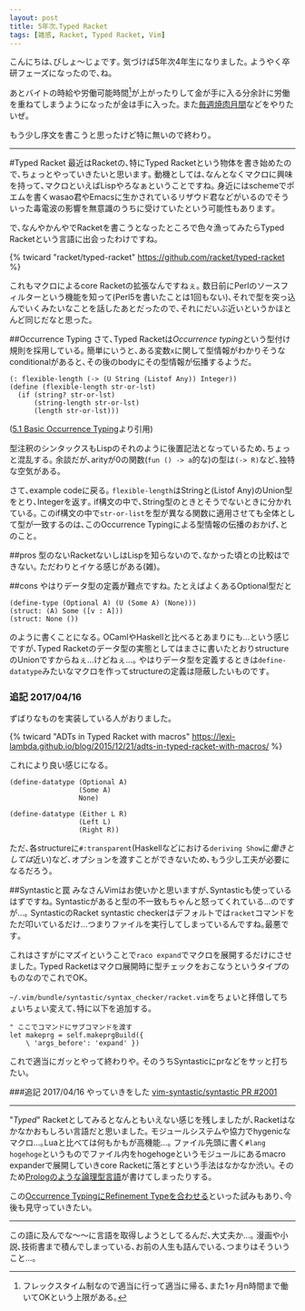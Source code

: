 ```yaml
---
layout: post
title: 5年次､Typed Racket
tags: [雑感, Racket, Typed Racket, Vim]
---
```


こんにちは､びしょ〜じょです｡
気づけば5年次4年生になりました｡
ようやく卒研フェーズになったので､ね｡

あとバイトの時給や労働可能時間[^1]が上がったりして金が手に入る分余計に労働を重ねてしまうようになったが金は手に入った｡
また[毎週焼肉月間](http://nymphium.github.io/2016/09/26/10%E6%9C%88%E3%81%AE%E6%B1%BA%E6%84%8F.html)などをやりたいぜ｡

もう少し序文を書こうと思ったけど特に無いので終わり｡

---

#Typed Racket
最近はRacketの､特にTyped Racketという物体を書き始めたので､ちょっとやっていきたいと思います｡
動機としては､なんとなくマクロに興味を持って､マクロといえばLispやろなぁということですね｡
身近にはschemeでポエムを書くwasao君やEmacsに生かされているリザウド君などがいるのでそういった毒電波の影響を無意識のうちに受けていたという可能性もあります｡

で､なんやかんやでRacketを書こうとなったところで色々漁ってみたらTyped Racketという言語に出会ったわけですね｡

{% twicard "racket/typed-racket" https://github.com/racket/typed-racket %}

これもマクロによるcore Racketの拡張なんですねぇ｡
数日前にPerlのソースフィルターという機能を知って(Perl5を書いたことは1回もない)､それで型を突っ込んでいくみたいなことを話したあとだったので､それにだいぶ近いというかほとんど同じだなと思った｡ 

##Occurrence Typing
さて､Typed Racketは*Occurrence typing*という型付け規則を採用している｡
簡単にいうと､ある変数`x`に関して型情報がわかりそうなconditionalがあると､その後のbodyにその型情報が伝播するようだ｡

```racket
(: flexible-length (-> (U String (Listof Any)) Integer))
(define (flexible-length str-or-lst)
  (if (string? str-or-lst)
      (string-length str-or-lst)
      (length str-or-lst)))
```
([5.1 Basic Occurrence Typing](https://docs.racket-lang.org/ts-guide/occurrence-typing.html)より引用)

型注釈のシンタックスもLispのそれのように後置記法となっているため､ちょっと混乱する｡
余談だが､arityが0の関数(`fun () -> a`的な)の型は`(-> R)`など､独特な空気がある｡

さて､example codeに戻る｡
`flexible-length`はStringと(Listof Any)のUnion型をとり､Integerを返す｡
if構文の中で､String型のときとそうでないときに分かれている｡
このif構文の中で`str-or-list`を型が異なる関数に適用させても全体として型が一致するのは､このOccurrence Typingによる型情報の伝播のおかげ､とのこと｡

##pros
型のないRacketないしはLispを知らないので､なかった頃との比較はできない｡
ただわりとイケる感じがある(雑)｡

##cons
やはりデータ型の定義が難点ですね｡
たとえばよくあるOptional型だと

```racket
(define-type (Optional A) (U (Some A) (None)))
(struct: (A) Some ([v : A]))
(struct: None ())
```
のように書くことになる｡
OCamlやHaskellと比べるとあまりにも…という感じですが､Typed Racketのデータ型の実態としてはまさに書いたとおりstructureのUnionですからねぇ…けどねぇ…｡
やはりデータ型を定義するときは`define-datatype`みたいなマクロを作ってstructureの定義は隠蔽したいものです｡

### 追記 2017/04/16
ずばりなものを実装している人がおりました｡

{% twicard "ADTs in Typed Racket with macros" https://lexi-lambda.github.io/blog/2015/12/21/adts-in-typed-racket-with-macros/ %}

これにより良い感じになる｡

```racket
(define-datatype (Optional A)
                 (Some A)
                 None)

(define-datatype (Either L R)
                 (Left L)
                 (Right R))
```

ただ､各structureに`#:transparent`(Haskellなどにおける`deriving Show`に*働きとしては*近い)など､オプションを渡すことができないため､もう少し工夫が必要になるだろう｡

##Syntasticと罠
みなさんVimはお使いかと思いますが､Syntasticも使っているはずですね｡
Syntasticがあると型の不一致もちゃんと怒ってくれている…のですが…｡
SyntasticのRacket syntastic checkerはデフォルトでは`racket`コマンドをただ叩いているだけ…つまりファイルを実行してしまっているんですね｡最悪です｡

これはさすがにマズイということで`raco expand`でマクロを展開するだけにさせました｡
Typed Racketはマクロ展開時に型チェックをおこなうというタイプのものなのでこれでOK｡

`~/.vim/bundle/syntastic/syntax_checker/racket.vim`をちょいと拝借してちょいちょい変えて､特に以下を追加する｡

```vim
" ここでコマンドにサブコマンドを渡す
let makeprg = self.makeprgBuild({
	\ 'args_before': 'expand' })
```

これで適当にガッとやって終わりや｡
そのうちSyntasticにprなどをサッと打ちたい｡

###追記 2017/04/16
やっていきをした [vim-syntastic/syntastic PR #2001](https://github.com/vim-syntastic/syntastic/pull/2001)

---
"*Typed*" Racketとしてみるとなんともいえない感じを残しましたが､Racketはなかなかおもしろい言語だと思いました｡
モジュールシステムや協力でhygenicなマクロ…｡Luaと比べては何もかもが高機能…｡
ファイル先頭に書く`#lang hogehoge`というものでファイル内をhogehogeというモジュールにあるmacro expanderで展開していきcore Racketに落とすという手法はなかなか渋い｡
そのため[Prologのような論理型言語](https://docs.racket-lang.org/datalog/index.html)が書けてしまったりする｡

この[Occurrence TypingにRefinement Typeを合わせる](https://arxiv.org/abs/1511.07033)といった試みもあり､今後も見守っていきたい｡

---
この語に及んでな〜〜に言語を取得しようとしてるんだ､大丈夫か…｡
漫画や小説､技術書まで積んでしまっている､お前の人生も詰んでいる､つまりはそういうこと…｡

[^1]: フレックスタイム制なので適当に行って適当に帰る､また1ヶ月n時間まで働いてOKという上限がある｡
